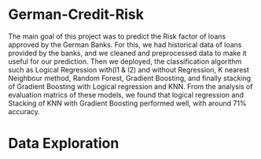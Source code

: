 # German-Credit-Risk
The main goal of this project was to predict the Risk factor of loans approved by the German Banks. For this, we had historical data of loans provided by the banks, and we cleaned and preprocessed data to make it useful for our prediction. Then we deployed, the classification algorithm such as Logical Regression with(l1 & l2) and without Regression, K nearest Neighbour method, Random Forest, Gradient Boosting, and finally stacking of Gradient Boosting with Logical regression and KNN. From the analysis of evaluation matrics of these models, we found that logical regression and Stacking of KNN with Gradient Boosting performed well, with around 71% accuracy.

# Data Exploration
